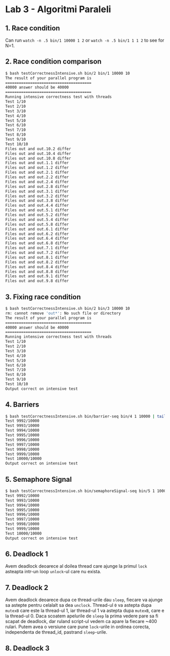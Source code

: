 # Lab 3 - Algoritmi Paraleli

## 1. Race condition
Can run `watch -n .5 bin/1 10000 1 2` or `watch -n .5 bin/1 1 1 2` to see for N=1.

## 2. Race condition comparison
```bash
$ bash testCorrectnessIntensive.sh bin/2 bin/1 10000 10 
The result of your parallel program is
======================================
40000 answer should be 40000
======================================
Running intensive correctness test with threads
Test 1/10
Test 2/10
Test 3/10
Test 4/10
Test 5/10
Test 6/10
Test 7/10
Test 8/10
Test 9/10
Test 10/10
Files out and out.10.2 differ
Files out and out.10.4 differ
Files out and out.10.8 differ
Files out and out.1.1 differ
Files out and out.1.2 differ
Files out and out.2.1 differ
Files out and out.2.2 differ
Files out and out.2.4 differ
Files out and out.2.8 differ
Files out and out.3.1 differ
Files out and out.3.2 differ
Files out and out.3.8 differ
Files out and out.4.4 differ
Files out and out.5.1 differ
Files out and out.5.2 differ
Files out and out.5.4 differ
Files out and out.5.8 differ
Files out and out.6.1 differ
Files out and out.6.2 differ
Files out and out.6.4 differ
Files out and out.6.8 differ
Files out and out.7.1 differ
Files out and out.7.2 differ
Files out and out.8.1 differ
Files out and out.8.2 differ
Files out and out.8.4 differ
Files out and out.8.8 differ
Files out and out.9.1 differ
Files out and out.9.8 differ
```

## 3. Fixing race condition
```bash
$ bash testCorrectnessIntensive.sh bin/2 bin/3 10000 10 
rm: cannot remove 'out*': No such file or directory
The result of your parallel program is
======================================
40000 answer should be 40000
======================================
Running intensive correctness test with threads
Test 1/10
Test 2/10
Test 3/10
Test 4/10
Test 5/10
Test 6/10
Test 7/10
Test 8/10
Test 9/10
Test 10/10
Output correct on intensive test
```
## 4. Barriers
```bash
$ bash testCorrectnessIntensive.sh bin/barrier-seq bin/4 1 10000 | tail 
Test 9992/10000
Test 9993/10000
Test 9994/10000
Test 9995/10000
Test 9996/10000
Test 9997/10000
Test 9998/10000
Test 9999/10000
Test 10000/10000
Output correct on intensive test

```

## 5. Semaphore Signal
```bash
$ bash testCorrectnessIntensive.sh bin/semaphoreSignal-seq bin/5 1 10000 | tail
Test 9992/10000
Test 9993/10000
Test 9994/10000
Test 9995/10000
Test 9996/10000
Test 9997/10000
Test 9998/10000
Test 9999/10000
Test 10000/10000
Output correct on intensive test
```

## 6. Deadlock 1
Avem deadlock deoarece al doilea thread care ajunge la primul `lock` asteapta intr-un loop `unlock`-ul care nu exista.

## 7. Deadlock 2
Avem deadlock deoarece dupa ce thread-urile dau `sleep`, fiecare va ajunge sa astepte pentru celalalt sa dea `unclock`. Thread-ul `0` va astepta dupa `mutexB` care este la thread-ul 1, iar thread-ul 1 va astepta dupa `mutexB`, care e la thread-ul 0.
Daca scoatem apelurile de `sleep` la prima vedere pare sa fi scapat de deadlock, dar ruland script-ul vedem ca apare la fiecare ~400 rulari.
Putem avea o versiune care pune `lock`-urile in ordinea corecta, independenta de thread_id, pastrand `sleep`-urile.

## 8. Deadlock 3

